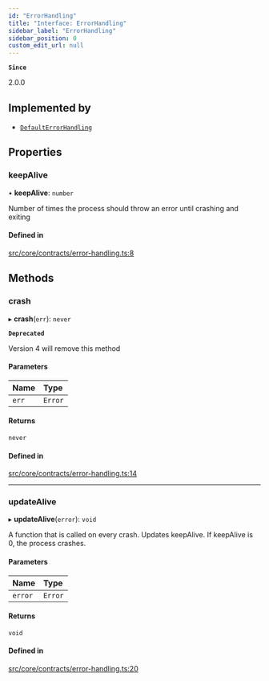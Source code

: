 ```yaml
---
id: "ErrorHandling"
title: "Interface: ErrorHandling"
sidebar_label: "ErrorHandling"
sidebar_position: 0
custom_edit_url: null
---
```


**`Since`**

2.0.0

## Implemented by

- [`DefaultErrorHandling`](../classes/DefaultErrorHandling.md)

## Properties

### keepAlive

• **keepAlive**: `number`

Number of times the process should throw an error until crashing and exiting

#### Defined in

[src/core/contracts/error-handling.ts:8](https://github.com/sern-handler/handler/blob/e1059f9/src/core/contracts/error-handling.ts#L8)

## Methods

### crash

▸ **crash**(`err`): `never`

**`Deprecated`**

Version 4 will remove this method

#### Parameters

| Name | Type |
| :------ | :------ |
| `err` | `Error` |

#### Returns

`never`

#### Defined in

[src/core/contracts/error-handling.ts:14](https://github.com/sern-handler/handler/blob/e1059f9/src/core/contracts/error-handling.ts#L14)

___

### updateAlive

▸ **updateAlive**(`error`): `void`

A function that is called on every crash. Updates keepAlive.
If keepAlive is 0, the process crashes.

#### Parameters

| Name | Type |
| :------ | :------ |
| `error` | `Error` |

#### Returns

`void`

#### Defined in

[src/core/contracts/error-handling.ts:20](https://github.com/sern-handler/handler/blob/e1059f9/src/core/contracts/error-handling.ts#L20)
